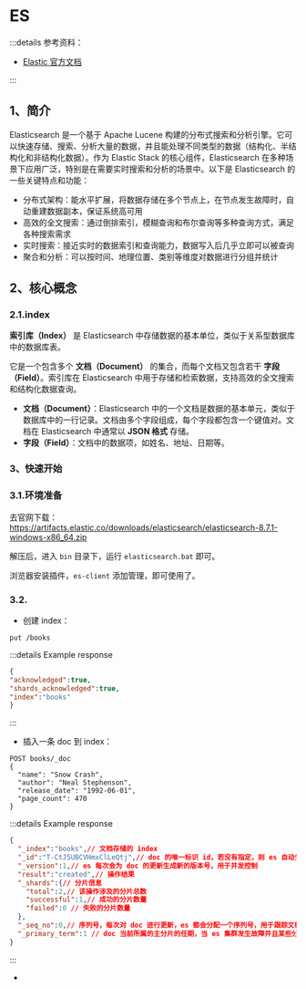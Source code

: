 # ES

:::details 参考资料：

- [Elastic 官方文档](https://www.elastic.co/docs)

:::

## 1、简介

Elasticsearch 是一个基于 Apache Lucene 构建的分布式搜索和分析引擎。它可以快速存储、搜索、分析大量的数据，并且能处理不同类型的数据（结构化、半结构化和非结构化数据）。作为 Elastic Stack 的核心组件，Elasticsearch 在多种场景下应用广泛，特别是在需要实时搜索和分析的场景中。以下是 Elasticsearch 的一些关键特点和功能：

- 分布式架构：能水平扩展，将数据存储在多个节点上，在节点发生故障时，自动重建数据副本，保证系统高可用
- 高效的全文搜索：通过倒排索引，模糊查询和布尔查询等多种查询方式，满足各种搜索需求
- 实时搜索：接近实时的数据索引和查询能力，数据写入后几乎立即可以被查询
- 聚合和分析：可以按时间、地理位置、类别等维度对数据进行分组并统计


## 2、核心概念

### 2.1.index

**索引库（Index）** 是 Elasticsearch 中存储数据的基本单位，类似于关系型数据库中的数据库表。

它是一个包含多个 **文档（Document）** 的集合，而每个文档又包含若干 **字段（Field）**。索引库在 Elasticsearch 中用于存储和检索数据，支持高效的全文搜索和结构化数据查询。

- **文档（Document）**：Elasticsearch 中的一个文档是数据的基本单元，类似于数据库中的一行记录。文档由多个字段组成，每个字段都包含一个键值对。文档在 Elasticsearch 中通常以 **JSON 格式** 存储。
- **字段（Field）**：文档中的数据项，如姓名、地址、日期等。

### 3、快速开始

### 3.1.环境准备

去官网下载： https://artifacts.elastic.co/downloads/elasticsearch/elasticsearch-8.7.1-windows-x86_64.zip

解压后，进入 `bin` 目录下，运行 `elasticsearch.bat` 即可。

浏览器安装插件，`es-client` 添加管理，即可使用了。

### 3.2.

- 创建 index：

````shell
put /books
````

:::details Example response
````json
{
"acknowledged":true,
"shards_acknowledged":true,
"index":"books"
}
````
:::

- 插入一条 doc 到 index：

````shell
POST books/_doc
{
  "name": "Snow Crash",
  "author": "Neal Stephenson",
  "release_date": "1992-06-01",
  "page_count": 470
}
````

:::details Example response
````json
{
  "_index":"books",// 文档存储的 index
  "_id":"T-CtJ5UBCVHmxClLeQtj",// doc 的唯一标识 id，若没有指定，则 es 自动生成
  "_version":1,// es 每次会为 doc 的更新生成新的版本号，用于并发控制
  "result":"created",// 操作结果
  "_shards":{// 分片信息
    "total":2,// 该操作涉及的分片总数
    "successful":1,// 成功的分片数量
    "failed":0 // 失败的分片数量
  },
  "_seq_no":0,// 序列号，每次对 doc 进行更新，es 都会分配一个序列号，用于跟踪文档的版本
  "_primary_term":1 // doc 当前所属的主分片的任期，当 es 集群发生故障并且某些分片转移到新的主节点时，主分片的任期会发生变化，保障分片在数据恢复和故障转移过程中不会出现一致性问题
}
````
:::

- 
````
````
````
````
````
````
````
````
````
````
````
````
````
````
````
````
````
````
````
````
````
````
````
````
````